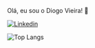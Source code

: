 Olá, eu sou o Diogo Vieira! 👋

[![Linkedin](https://img.shields.io/badge/LinkedIn-0077B5?style=for-the-badge&logo=linkedin&logoColor=white)](https://br.linkedin.com/in/diogo-vieira-braz-61a110293)

![Top Langs](https://github-readme-stats.vercel.app/api/top-langs/?username=DioVBraz&hide_progress=true)

